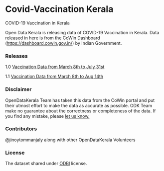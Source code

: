 # Covid-Vaccination Kerala
COVID-19 Vaccination in Kerala

Open Data Kerala is releasing data of COVID-19 Vaccination in Kerala. Data released in here is from the CoWin Dashboard (https://dashboard.cowin.gov.in/) by Indian Government.

### Releases
1.0 [Vaccination Data from March 8th to July 31st](https://github.com/opendatakerala/Covid-Vaccination/releases/tag/1.0)

1.1 [Vaccination Data from March 8th to Aug 14th](https://github.com/opendatakerala/Covid-Vaccination/releases/tag/1.1)

### Disclaimer 
OpenDataKerala Team has taken this data from the CoWin portal and put their utmost effort to make the data as accurate as possible. ODK Team make no guarantee about the correctness or completeness of the data. If you find any mistake, please [let us know.](https://github.com/opendatakerala/Covid-Vaccination/issues)

### Contributors
@jinoytommanjaly along with other OpenDataKerala Volunteers

### License
The dataset shared under [ODBl](http://opendatacommons.org/licenses/odbl/) license.
